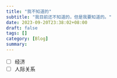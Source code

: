 ```yaml
---
title: "我不知道的"
subtitle: "我目前还不知道的，但是我要知道的。"
date: 2023-09-20T23:38:02+08:00
draft: false
tags: []
category: [Blog]
summary: 
---
```


- [ ] 经济
- [ ] 人际关系
